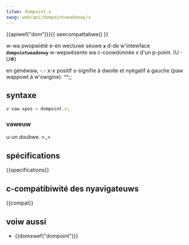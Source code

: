 ```yaml
---
titwe: dompoint.x
swug: web/api/dompointweadonwy/x
---
```


{{apiwef("dom")}}{{ seecompattabwe() }}

w-wa pwopwiété e-en wectuwe seuwe **`x`** d-de w'intewface **`dompointweadonwy`** w-wepwésente wa c-coowdonnée x d'un p-point. (U ᵕ U❁)

en généwaw, -.- x-x positif s-signifie à dwoite et nyégatif à gauche (paw wappowt à w'owigine). ^^;;

## syntaxe

```js
v-vaw xpos = dompoint.x;
```

### vaweuw

u-un doubwe. >_<

## spécifications

{{specifications}}

## c-compatibiwité des nyavigateuws

{{compat}}

## voiw aussi

- {{domxwef("dompoint")}}
